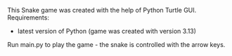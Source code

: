 This Snake game was created with the help of Python Turtle GUI.
Requirements:
 - latest version of Python (game was created with version 3.13)

Run main.py to play the game - the snake is controlled with the arrow keys.
